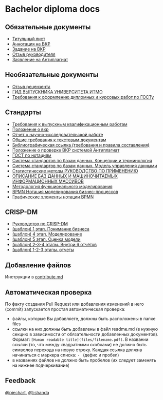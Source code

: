 # Bachelor diploma docs

## Обязательные документы
- [Титульный лист](files/titul.docx)
- [Аннотация на ВКР](files/Аннотация_на_ВКР_2020.doc)
- [Задание на ВКР](files/Задание_на_ВКР_2020.docx)
- [Отзыв руководителя](files/Отзыв_руководителя_на_ВКР_2020.docx)
- [Заявление на Антиплагиат](files/Заявление_на_Антиплагиат_2020.doc)


## Необязательные документы
- [Отзыв рецензента](files/Отзыв_рецензента_на_ВКР_2020.docx)
- [ГИД ВЫПУСКНИКА УНИВЕРСИТЕТА ИТМО](files/buklet_a4_GIA_ITOG.pdf)
- [Требования к оформлению дипломных и курсовых работ по ГОСТу](files/gost_require.pdf)


## Стандарты
- [Требования к выпускным квалификационным работам](files/Требования_к_ВКР.pdf)
- [Положение о вкр](files/положение_о_вкр.pdf)
- [Отчет о научно-исследовательской работе](files/ГОСТ7.32–2001.Отчет_о_научно-исследовательской_работе_Структура_и_правила_оформления.pdf)
- [Общие требования к текстовым документам](files/ГОСТ2.105-95.Единая_система_конструкторской_документации_Общие_требования_к_текстовым_документам.pdf)
- [Библиографическая ссылка (требования и правила составления)](files/ГОСТ7.0.5-2008.Библиографическая_ссылка_Общие_требования_и_правила_составления.pdf)
- [Положение о проверке ВКР системой Антиплагиат](files/Положение_о_проверке_выпускных_квалификационных_работ_обучающихся_в_университете_ИТМО_с_помощьюсистемы_Антиплагиат.pdf)
- [ГОСТ по нотациям](files/ГОСТ_Р_ИСО:МЭК_8824-3-2002_Информационная_технология_(ИТ).pdf)
- [Система стандартов по базам данных. Концепции и терминология](files/концепции_и_терминология.pdf)
- [Система стандартов по базам данных. Модель управления данными](files/эталонная_модель.pdf)
- [Статистические методы РУКОВОДСТВО ПО ПРИМЕНЕНИЮ](files/статистические_методы_руководство_по_применению.pdf)
- [ОПИСАНИЕ БАЗ ДАННЫХ И МАШИНОЧИТАЕМЫХ ИНФОРМАЦИОННЫХ МАССИВОВ](files/описание_БД_состав_обозначение_характеристик.pdf)
- [Методология функционального моделирования](files/idef.pdf)
- [BPMN Нотация моделирования бизнес-процессов](files/BPMN_specification.pdf)
- [Графические элементы нотации BPMN](files/BPMN_poster.pdf)


## CRISP-DM
- [Руководство по CRISP-DM](files/ModelerCRISPDM.pdf)
- [(шаблон) 1 этап. Понимание бизнеса](files/business_understanding.docx)
- [(шаблон) 4 этап. Моделирование](files/CRISP-DM_4_Моделирование.docx)
- [(шаблон) 5 этап. Оценка модели](files/CRISP-DM_5_Оценка_модели.docx)
- [(шаблон) 2-3-4 этапы. Внутри 6 отчётов](files/Dmitrieva_K3443_shablony.docx)
- [(шаблон) 1-2-3 этапы. отчеты](files/Pavlenko_CRISP-DM.docx)




## Добавление файлов
Инструкции в [contribute.md](contribute.md)

## Автоматическая проверка
По факту создания Pull Request или добавления изменений в него (commit) запускается простая автоматическая проверка:
- файлы, которые Вы добавляете, должны быть расположены в папке files
- ссылки на них должны быть добавлены в файл readme.md (в нужную секцию в зависимости от обязательности добавленных документов). Формат: `[Human readable title](files/filename.pdf)`. В названии ссылки (то, что между квадратными скобками) не должно быть символов перехода на новую строку. Каждая ссылка должна начинаться с маркера списка: `- ` (дефис и пробел)
- в названиях файлов не должно быть пробелов (их следует заменять на нижнее подчеркивание)


## Feedback
[@piechart](https://mssg.me/piechart), [@lishanda](https://mssg.me/lishanda)
